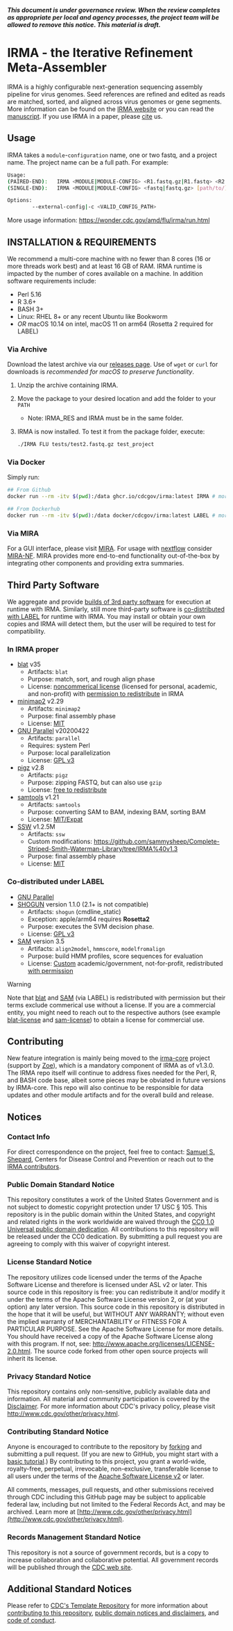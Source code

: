 ***This document is under governance review. When the review completes as appropriate per local and agency processes, the project team will be allowed to remove this notice. This material is draft.***

# IRMA - the Iterative Refinement Meta-Assembler

IRMA is a highly configurable next-generation sequencing assembly pipeline for virus genomes. Seed references are refined and edited as reads are matched, sorted, and aligned across virus genomes or gene segments. More information can be found on the [IRMA website](https://wonder.cdc.gov/amd/flu/irma/) or you can read the [manuscript]. If you use IRMA in a paper, please [cite](CITATION.bib) us.

## Usage

IRMA takes a `module`-`configuration` name, one or two fastq, and a project name. The project name can be a full path. For example:

```bash
Usage:
(PAIRED-END):   IRMA <MODULE|MODULE-CONFIG> <R1.fastq.gz|R1.fastq> <R2.fastq.gz|R2.fastq> [path/to/]<sample_name> [options]
(SINGLE-END):   IRMA <MODULE|MODULE-CONFIG> <fastq|fastq.gz> [path/to/]<sample_name> [options]

Options:
        --external-config|-c <VALID_CONFIG_PATH>
```

More usage information: <https://wonder.cdc.gov/amd/flu/irma/run.html>

## INSTALLATION & REQUIREMENTS

We recommend a multi-core machine with no fewer than 8 cores (16 or more threads work best) and at least 16 GB of RAM.  IRMA runtime is impacted by the number of cores available on a machine. In addition software requirements include:

- Perl 5.16
- R 3.6+
- BASH 3+
- Linux: RHEL 8+ or any recent Ubuntu like Bookworm
- *OR* macOS 10.14 on intel, macOS 11 on arm64 (Rosetta 2 required for LABEL)

### Via Archive

Download the latest archive via our [releases page](https://github.com/CDCgov/irma/releases). Use of `wget` or `curl` for downloads is *recommended for macOS to preserve functionality*.

1) Unzip the archive containing IRMA.
2) Move the package to your desired location and add the folder to your `PATH`
   - Note: IRMA_RES and IRMA must be in the same folder.
3) IRMA is now installed.  To test it from the package folder, execute:

   ```bash
   ./IRMA FLU tests/test2.fastq.gz test_project
   ```

### Via Docker

Simply run:

```bash
## From Github
docker run --rm -itv $(pwd):/data ghcr.io/cdcgov/irma:latest IRMA # more args

## From Dockerhub
docker run --rm -itv $(pwd):/data docker/cdcgov/irma:latest LABEL # more args
```

### Via MIRA

For a GUI interface, please visit [MIRA](https://github.com/CDCgov/MIRA). For usage with [nextflow](https://nextflow.io) consider [MIRA-NF](https://github.com/CDCgov/MIRA-NF). MIRA provides more end-to-end functionality out-of-the-box by integrating other components and providing extra summaries.

## Third Party Software

We aggregate and provide [builds of 3rd party software](IRMA_RES/third_party/) for execution at runtime with IRMA. Similarly, still more third-party software is [co-distributed with LABEL][label-codistribute] for runtime with IRMA. You may install or obtain your own copies and IRMA will detect them, but the user will be required to test for compatibility.

### In IRMA proper

- [blat] v35
  - Artifacts: `blat`
  - Purpose: match, sort, and rough align phase
  - License: [noncommerical license][blat-license] (licensed for personal,
    academic, and non-profit) with [permission to redistribute][blat-permission]
    in IRMA
- [minimap2] v2.29
  - Artifacts: `minimap2`
  - Purpose: final assembly phase
  - License: [MIT]
- [GNU Parallel] v20200422
  - Artifacts: `parallel`
  - Requires: system Perl
  - Purpose: local parallelization
  - License: [GPL v3]
- [pigz] v2.8
  - Artifacts: `pigz`
  - Purpose: zipping FASTQ, but can also use `gzip`
  - License: [free to redistribute][pigz-license]
- [samtools] v1.21
  - Artifacts: `samtools`
  - Purpose: converting SAM to BAM, indexing BAM, sorting BAM
  - License: [MIT/Expat][samtools-license]
- [SSW] v1.2.5M
  - Artifacts: `ssw`
  - Custom modifications:
    <https://github.com/sammysheep/Complete-Striped-Smith-Waterman-Library/tree/IRMA%40v1.3>
  - Purpose: final assembly phase
  - License: [MIT]

### Co-distributed under LABEL

- [GNU Parallel]
- [SHOGUN] version 1.1.0 (2.1+ is not compatible)
  - Artifacts: `shogun` (cmdline_static)
  - Exception: apple/arm64 requires **Rosetta2**
  - Purpose: executes the SVM decision phase.
  - License: [GPL v3]
- [SAM] version 3.5
  - Artifacts: `align2model`, `hmmscore`, `modelfromalign`
  - Purpose: build HMM profiles, score sequences for evaluation
  - License: [Custom][sam-license] academic/government, not-for-profit,
    redistributed [with permission][sam-permission]

> [!WARNING]
> Note that [blat] and [SAM] (via LABEL) is redistributed with
> permission but their terms exclude commerical use without a license. If you
> are a commercial entity, you might need to reach out to the respective authors
> (see example [blat-license] and [sam-license]) to obtain a license for commercial use.

## Contributing

New feature integration is mainly being moved to the [irma-core](https://github.com/CDCgov/irma-core) project (support by [Zoe](https://github.com/CDCgov/zoe)), which is a mandatory component of IRMA as of v1.3.0. The IRMA repo itself will continue to address fixes needed for the Perl, R, and BASH code base, albeit some pieces may be obviated in future versions by IRMA-core. This repo will also continue to be responsible for data updates and other module artifacts and for the overall build and release.

## Notices

### Contact Info

For direct correspondence on the project, feel free to contact: [Samuel S. Shepard](mailto:sshepard@cdc.gov), Centers for Disease Control and Prevention or reach out to the [IRMA contributors](CONTRIBUTORS.md).

### Public Domain Standard Notice

This repository constitutes a work of the United States Government and is not subject to domestic copyright protection under 17 USC § 105. This repository is in the public domain within the United States, and copyright and related rights in the work worldwide are waived through the [CC0 1.0 Universal public domain dedication](https://creativecommons.org/publicdomain/zero/1.0/).  All contributions to this repository will be released under the CC0 dedication.  By submitting a pull request you are agreeing to comply with this waiver of copyright interest.

### License Standard Notice

The repository utilizes code licensed under the terms of the Apache Software License and therefore is licensed under ASL v2 or later. This source code in this repository is free: you can redistribute it and/or modify it under the terms of the Apache Software License version 2, or (at your option) any later version. This source code in this repository is distributed in the hope that it will be useful, but WITHOUT ANY WARRANTY; without even the implied warranty of MERCHANTABILITY or FITNESS FOR A PARTICULAR PURPOSE. See the Apache Software License for more details. You should have received a copy of the Apache Software License along with this program. If not, see: <http://www.apache.org/licenses/LICENSE-2.0.html>. The source code forked from other open source projects will inherit its license.

### Privacy Standard Notice

This repository contains only non-sensitive, publicly available data and information. All material and community participation is covered by the [Disclaimer](https://github.com/CDCgov/template/blob/main/DISCLAIMER.md). For more information about CDC's privacy policy, please visit <http://www.cdc.gov/other/privacy.html>.

### Contributing Standard Notice

Anyone is encouraged to contribute to the repository by [forking](https://help.github.com/articles/fork-a-repo) and submitting a pull request. (If you are new to GitHub, you might start with a [basic tutorial](https://help.github.com/articles/set-up-git).) By contributing to this project, you grant a world-wide, royalty-free, perpetual, irrevocable, non-exclusive, transferable license to all users under the terms of the [Apache Software License v2](http://www.apache.org/licenses/LICENSE-2.0.html) or later.

All comments, messages, pull requests, and other submissions received through CDC including this GitHub page may be subject to applicable federal law, including but not limited to the Federal Records Act, and may be archived. Learn more at [http://www.cdc.gov/other/privacy.html](http://www.cdc.gov/other/privacy.html).

### Records Management Standard Notice

This repository is not a source of government records, but is a copy to increase collaboration and collaborative potential. All government records will be published through the [CDC web site](http://www.cdc.gov).

## Additional Standard Notices

Please refer to [CDC's Template Repository](https://github.com/CDCgov/template) for more information about [contributing to this repository](https://github.com/CDCgov/template/blob/main/CONTRIBUTING.md), [public domain notices and disclaimers](https://github.com/CDCgov/template/blob/main/DISCLAIMER.md), and [code of conduct](https://github.com/CDCgov/template/blob/main/code-of-conduct.md).

[label-codistribute]: https://github.com/CDCgov/label/blob/master/LABEL_RES/third_party/MANIFEST.md
[GNU Parallel]: https://www.gnu.org/software/parallel/
[sam-permission]: https://github.com/CDCgov/label/tree/master/LABEL_RES/third_party/copyright_and_licenses/sam3.5/SAM%20Redistribution%20Special%20Permissions.pdf
[GPL v3]: https://www.gnu.org/licenses/gpl-3.0.txt
[SHOGUN]: https://github.com/shogun-toolbox/
[sam-license]: https://users.soe.ucsc.edu/~karplus/projects-compbio-html/sam-lic/obj.0
[SAM]: https://users.soe.ucsc.edu/~karplus/projects-compbio-html/sam2src/
[MIT]: https://opensource.org/license/mit
[SSW]: https://github.com/mengyao/Complete-Striped-Smith-Waterman-Library
[minimap2]: https://github.com/lh3/minimap2
[blat]: https://kentinformatics.com
[blat-license]: https://wonder.cdc.gov/amd/flu/irma/blat-license-noncommercial.html
[blat-permission]: https://github.com/CDCgov/irma/tree/master/IRMA_RES/third_party/copyright_and_licenses/blat-permission-redistribution.pdf
[pigz]: https://github.com/madler/pigz
[pigz-license]: https://raw.githubusercontent.com/madler/pigz/refs/heads/master/README
[samtools]: https://github.com/samtools/samtools
[samtools-license]: https://raw.githubusercontent.com/samtools/samtools/refs/heads/develop/LICENSE
[manuscript]: https://bmcgenomics.biomedcentral.com/articles/10.1186/s12864-016-3030-6